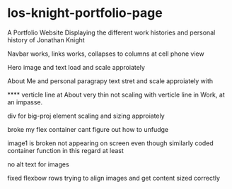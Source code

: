 # los-knight-portfolio-page

A Portfolio Website Displaying the different work histories and personal history of Jonathan Knight 

Navbar works, links works, collapses to columns at cell phone view

Hero image and text load and scale approiately

About Me and personal paragrapy text stret and scale approiately with

**** verticle line at About very thin not scaling with verticle line in Work, at an impasse. 

div for big-proj element scaling and sizing approiately 

broke my flex container cant figure out how to unfudge

image1 is broken not appearing on screen even though similarly coded container function in this regard at least

no alt text for images

fixed flexbow rows trying to align images and get content sized correctly


